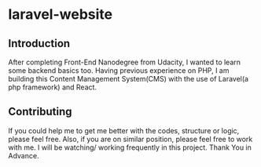 # laravel-website

## Introduction
After completing Front-End Nanodegree from Udacity, I wanted to learn some backend basics too. Having previous experience on PHP, I am building this Content Management System(CMS) with the use of Laravel(a php framework) and React.
## Contributing
If you could help me to get me better with the codes, structure or logic, please feel free. Also, if you are on similar position, please feel free to work with me. I will be watching/ working frequently in this project.
Thank You in Advance.
